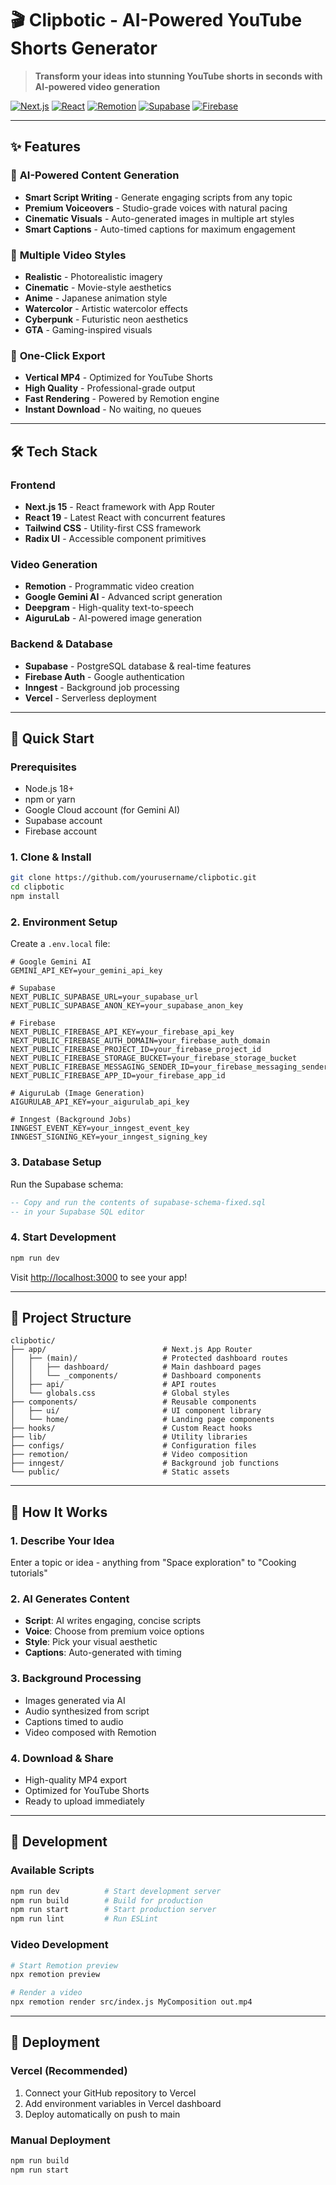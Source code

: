 # 🎬 Clipbotic - AI-Powered YouTube Shorts Generator

> **Transform your ideas into stunning YouTube shorts in seconds with AI-powered video generation**

[![Next.js](https://img.shields.io/badge/Next.js-15.4.5-black?style=flat-square&logo=next.js)](https://nextjs.org/)
[![React](https://img.shields.io/badge/React-19.1.0-blue?style=flat-square&logo=react)](https://reactjs.org/)
[![Remotion](https://img.shields.io/badge/Remotion-4.0.332-purple?style=flat-square)](https://remotion.dev/)
[![Supabase](https://img.shields.io/badge/Supabase-2.39.0-green?style=flat-square&logo=supabase)](https://supabase.com/)
[![Firebase](https://img.shields.io/badge/Firebase-12.1.0-orange?style=flat-square&logo=firebase)](https://firebase.google.com/)

---

## ✨ Features

### 🎯 **AI-Powered Content Generation**

- **Smart Script Writing** - Generate engaging scripts from any topic
- **Premium Voiceovers** - Studio-grade voices with natural pacing
- **Cinematic Visuals** - Auto-generated images in multiple art styles
- **Smart Captions** - Auto-timed captions for maximum engagement

### 🎨 **Multiple Video Styles**

- **Realistic** - Photorealistic imagery
- **Cinematic** - Movie-style aesthetics
- **Anime** - Japanese animation style
- **Watercolor** - Artistic watercolor effects
- **Cyberpunk** - Futuristic neon aesthetics
- **GTA** - Gaming-inspired visuals

### 🚀 **One-Click Export**

- **Vertical MP4** - Optimized for YouTube Shorts
- **High Quality** - Professional-grade output
- **Fast Rendering** - Powered by Remotion engine
- **Instant Download** - No waiting, no queues

---

## 🛠️ Tech Stack

### **Frontend**

- **Next.js 15** - React framework with App Router
- **React 19** - Latest React with concurrent features
- **Tailwind CSS** - Utility-first CSS framework
- **Radix UI** - Accessible component primitives

### **Video Generation**

- **Remotion** - Programmatic video creation
- **Google Gemini AI** - Advanced script generation
- **Deepgram** - High-quality text-to-speech
- **AiguruLab** - AI-powered image generation

### **Backend & Database**

- **Supabase** - PostgreSQL database & real-time features
- **Firebase Auth** - Google authentication
- **Inngest** - Background job processing
- **Vercel** - Serverless deployment

---

## 🚀 Quick Start

### Prerequisites

- Node.js 18+
- npm or yarn
- Google Cloud account (for Gemini AI)
- Supabase account
- Firebase account

### 1. Clone & Install

```bash
git clone https://github.com/yourusername/clipbotic.git
cd clipbotic
npm install
```

### 2. Environment Setup

Create a `.env.local` file:

```env
# Google Gemini AI
GEMINI_API_KEY=your_gemini_api_key

# Supabase
NEXT_PUBLIC_SUPABASE_URL=your_supabase_url
NEXT_PUBLIC_SUPABASE_ANON_KEY=your_supabase_anon_key

# Firebase
NEXT_PUBLIC_FIREBASE_API_KEY=your_firebase_api_key
NEXT_PUBLIC_FIREBASE_AUTH_DOMAIN=your_firebase_auth_domain
NEXT_PUBLIC_FIREBASE_PROJECT_ID=your_firebase_project_id
NEXT_PUBLIC_FIREBASE_STORAGE_BUCKET=your_firebase_storage_bucket
NEXT_PUBLIC_FIREBASE_MESSAGING_SENDER_ID=your_firebase_messaging_sender_id
NEXT_PUBLIC_FIREBASE_APP_ID=your_firebase_app_id

# AiguruLab (Image Generation)
AIGURULAB_API_KEY=your_aigurulab_api_key

# Inngest (Background Jobs)
INNGEST_EVENT_KEY=your_inngest_event_key
INNGEST_SIGNING_KEY=your_inngest_signing_key
```

### 3. Database Setup

Run the Supabase schema:

```sql
-- Copy and run the contents of supabase-schema-fixed.sql
-- in your Supabase SQL editor
```

### 4. Start Development

```bash
npm run dev
```

Visit [http://localhost:3000](http://localhost:3000) to see your app!

---

## 📁 Project Structure

```
clipbotic/
├── app/                          # Next.js App Router
│   ├── (main)/                   # Protected dashboard routes
│   │   ├── dashboard/            # Main dashboard pages
│   │   └── _components/          # Dashboard components
│   ├── api/                      # API routes
│   └── globals.css               # Global styles
├── components/                   # Reusable components
│   ├── ui/                       # UI component library
│   └── home/                     # Landing page components
├── hooks/                        # Custom React hooks
├── lib/                          # Utility libraries
├── configs/                      # Configuration files
├── remotion/                     # Video composition
├── inngest/                      # Background job functions
└── public/                       # Static assets
```

---

## 🎥 How It Works

### 1. **Describe Your Idea**

Enter a topic or idea - anything from "Space exploration" to "Cooking tutorials"

### 2. **AI Generates Content**

- **Script**: AI writes engaging, concise scripts
- **Voice**: Choose from premium voice options
- **Style**: Pick your visual aesthetic
- **Captions**: Auto-generated with timing

### 3. **Background Processing**

- Images generated via AI
- Audio synthesized from script
- Captions timed to audio
- Video composed with Remotion

### 4. **Download & Share**

- High-quality MP4 export
- Optimized for YouTube Shorts
- Ready to upload immediately

---

## 🔧 Development

### Available Scripts

```bash
npm run dev          # Start development server
npm run build        # Build for production
npm run start        # Start production server
npm run lint         # Run ESLint
```

### Video Development

```bash
# Start Remotion preview
npx remotion preview

# Render a video
npx remotion render src/index.js MyComposition out.mp4
```

---

## 🚀 Deployment

### Vercel (Recommended)

1. Connect your GitHub repository to Vercel
2. Add environment variables in Vercel dashboard
3. Deploy automatically on push to main

### Manual Deployment

```bash
npm run build
npm run start
```
